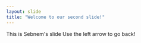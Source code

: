 ```yaml
---
layout: slide
title: "Welcome to our second slide!"
---
```

This is Sebnem's slide
Use the left arrow to go back!
